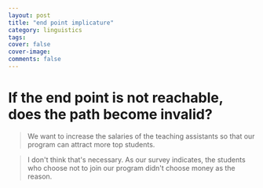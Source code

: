 ```yaml
---
layout: post
title: "end point implicature"
category: linguistics
tags: 
cover: false
cover-image: 
comments: false
---
```


# If the end point is not reachable, does the path become invalid? #
> We want to increase the salaries of the teaching assistants so that our
> program can attract more top students.

> I don't think that's necessary. As our survey indicates, the students who
> choose not to join our program didn't choose money as the reason.
